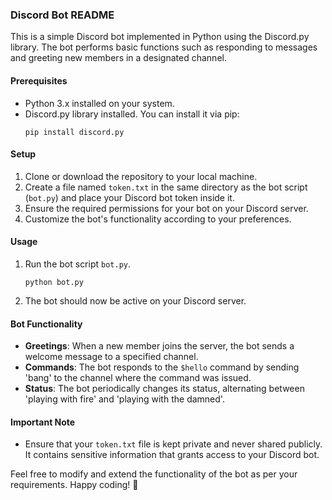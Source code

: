 ### Discord Bot README

This is a simple Discord bot implemented in Python using the Discord.py library. The bot performs basic functions such as responding to messages and greeting new members in a designated channel.

#### Prerequisites
- Python 3.x installed on your system.
- Discord.py library installed. You can install it via pip:
  ```
  pip install discord.py
  ```

#### Setup
1. Clone or download the repository to your local machine.
2. Create a file named `token.txt` in the same directory as the bot script (`bot.py`) and place your Discord bot token inside it.
3. Ensure the required permissions for your bot on your Discord server.
4. Customize the bot's functionality according to your preferences.

#### Usage
1. Run the bot script `bot.py`.
   ```
   python bot.py
   ```
2. The bot should now be active on your Discord server.

#### Bot Functionality
- **Greetings**: When a new member joins the server, the bot sends a welcome message to a specified channel.
- **Commands**: The bot responds to the `$hello` command by sending 'bang' to the channel where the command was issued.
- **Status**: The bot periodically changes its status, alternating between 'playing with fire' and 'playing with the damned'.

#### Important Note
- Ensure that your `token.txt` file is kept private and never shared publicly. It contains sensitive information that grants access to your Discord bot.

Feel free to modify and extend the functionality of the bot as per your requirements. Happy coding! 🤖